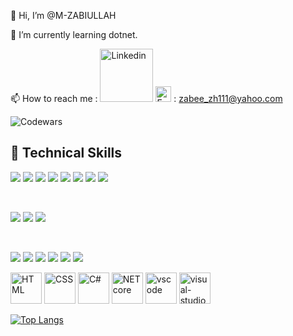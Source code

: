 
👋 Hi, I’m @M-ZABIULLAH

🌱 I’m currently learning dotnet.

📫 How to reach me : [<img src="https://github.com/user-attachments/assets/eeea2968-485c-4532-bc1c-90c0d3a01690" alt="Linkedin" width="85">](https://www.linkedin.com/in/M-ZABIULLAH/)   <img src="https://github.com/user-attachments/assets/829b6a27-a984-4909-acb9-a92784793b0b" alt="Email" width="25"> : zabee_zh111@yahoo.com

 
  ![Codewars](https://www.codewars.com/users/M-ZABIULLAH/badges/large)



  ## 💼 Technical Skills

![](https://img.shields.io/badge/Code-C#-![C#](https://img.shields.io/badge/c%23-%23239120.svg?style=for-the-badge&logo=csharp&logoColor=white)style=flat&logo=c#&color=61DAFB) 
![](https://img.shields.io/badge/Code-Redux-informational?style=flat&logo=Redux&color=764ABC)
![](https://img.shields.io/badge/Code-JavaScript-informational?style=flat&logo=JavaScript&color=F7DF1E)
![](https://img.shields.io/badge/Code-Ruby-informational?style=flat&logo=Ruby&color=CC342D)
![](https://img.shields.io/badge/Code-Ruby_on_Rails-informational?style=flat&logo=Ruby-On-Rails&color=CC0000)
![](https://img.shields.io/badge/Code-HTML5-informational?style=flat&logo=HTML5&color=E34F26)
![](https://img.shields.io/badge/Code-PostgreSQL-informational?style=flat&logo=PostgreSQL&color=336791)
![](https://img.shields.io/badge/Code-SQLite-informational?style=flat&logo=SQLite&color=003B57)

</br>

![](https://img.shields.io/badge/Style-Bootstrap-informational?style=flat&logo=Bootstrap&color=7952B3)
![](https://img.shields.io/badge/Style-CSS3-informational?style=flat&logo=CSS3&color=1572B6)
![](https://img.shields.io/badge/Style-styled--components-informational?style=flat&logo=styled-components&color=DB7093)


</br>

![](https://img.shields.io/badge/Tools-Figma-informational?style=flat&logo=Figma&color=F24E1E)
![](https://img.shields.io/badge/Tools-NPM-informational?style=flat&logo=NPM&color=CB3837)
![](https://img.shields.io/badge/Tools-Heroku-informational?style=flat&logo=Heroku&color=430098)
![](https://img.shields.io/badge/Tools-Netlify-informational?style=flat&logo=netlify&color=00C7B7)
![](https://img.shields.io/badge/Tools-Git-informational?style=flat&logo=Git&color=F05032)
![](https://img.shields.io/badge/Tools-GitHub-informational?style=flat&logo=GitHub&color=181717)



<img src="https://github.com/user-attachments/assets/723d734a-a255-4f88-8561-d94669229006" alt="HTML" width="50">
<img src="https://github.com/user-attachments/assets/b1df1a23-5043-4f6f-be81-d6842f852117" alt="CSS" width="50">
<img src="https://github.com/user-attachments/assets/aa2915f7-865f-4247-b3c5-d19e92a42b07" alt="C#" width="50">
<img src="https://github.com/user-attachments/assets/06ccbde5-31d2-4fec-9500-f6d147f02c3a" alt="NET core" width= "50">
<img src="https://github.com/user-attachments/assets/8cbdfcd5-8376-470e-9266-59dfacd70806" alt="vscode" width= "50">
<img src="https://github.com/user-attachments/assets/4b1a4d51-99ce-4aeb-8098-445d25d01610" alt="visual-studio" width= "50">


[![Top Langs](https://github-readme-stats.vercel.app/api/top-langs/?username=M-ZABIULLAH&layout=compact)](https://github.com/M-ZABIULLAH)


<!---
M-ZABIULLAH/M-ZABIULLAH is a ✨ special ✨ repository because its `README.md` (this file) appears on your GitHub profile.
You can click the Preview link to take a look at your changes.
